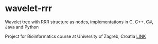 wavelet-rrr
===========

Wavelet tree with RRR structure as nodes, implementations in C, C++, C#, Java and Python

Project for Bioinformatics course at University of Zagreb, Croatia [LINK](http://www.fer.unizg.hr/en/course/bio)